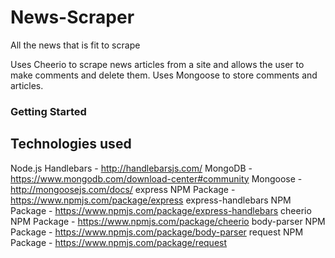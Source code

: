 # News-Scraper

All the news that is fit to scrape

Uses Cheerio to scrape news articles from a site and allows the user to make comments and delete them. Uses Mongoose to store comments and articles.

### Getting Started

## Technologies used

Node.js
Handlebars - http://handlebarsjs.com/
MongoDB - https://www.mongodb.com/download-center#community
Mongoose - http://mongoosejs.com/docs/
express NPM Package - https://www.npmjs.com/package/express
express-handlebars NPM Package - https://www.npmjs.com/package/express-handlebars
cheerio NPM Package - https://www.npmjs.com/package/cheerio
body-parser NPM Package - https://www.npmjs.com/package/body-parser
request NPM Package - https://www.npmjs.com/package/request
